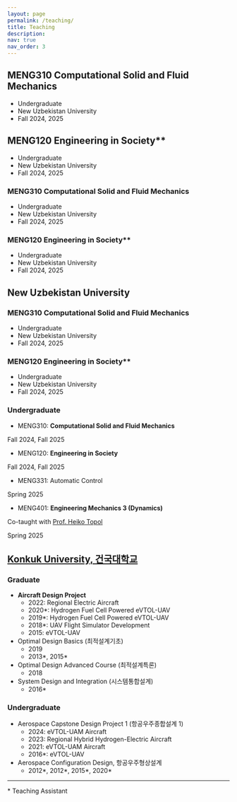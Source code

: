 ```yaml
---
layout: page
permalink: /teaching/
title: Teaching
description:
nav: true
nav_order: 3
---
```


## MENG310 Computational Solid and Fluid Mechanics

- Undergraduate
- New Uzbekistan University
- Fall 2024, 2025

## MENG120 Engineering in Society**

- Undergraduate
- New Uzbekistan University
- Fall 2024, 2025

### MENG310 Computational Solid and Fluid Mechanics

- Undergraduate
- New Uzbekistan University
- Fall 2024, 2025

### MENG120 Engineering in Society**

- Undergraduate
- New Uzbekistan University
- Fall 2024, 2025

## New Uzbekistan University

### MENG310 Computational Solid and Fluid Mechanics

- Undergraduate
- New Uzbekistan University
- Fall 2024, 2025

### MENG120 Engineering in Society**

- Undergraduate
- New Uzbekistan University
- Fall 2024, 2025

### Undergraduate

- MENG310: **Computational Solid and Fluid Mechanics**

Fall 2024, Fall 2025

- MENG120: **Engineering in Society**

Fall 2024, Fall 2025

- MENG331: Automatic Control

Spring 2025

- MENG401: **Engineering Mechanics 3 (Dynamics)**

Co-taught with [Prof. Heiko Topol](https://heikotopol.github.io/)

Spring 2025

## [Konkuk University, 건국대학교](https://www.konkuk.ac.kr/konkuk/index.do)

### Graduate

- **Aircraft Design Project**
  - 2022: Regional Electric Aircraft
  - 2020\*: Hydrogen Fuel Cell Powered eVTOL-UAV
  - 2019\*: Hydrogen Fuel Cell Powered eVTOL-UAV
  - 2018\*: UAV Flight Simulator Development
  - 2015: eVTOL-UAV
- Optimal Design Basics (최적설계기초)
  - 2019
  - 2013\*, 2015\*
- Optimal Design Advanced Course (최적설계특론)
  - 2018
- System Design and Integration (시스템통합설계)
  - 2016\*

### Undergraduate

- Aerospace Capstone Design Project 1 (항공우주종합설계 1)
  - 2024: eVTOL-UAM Aircraft
  - 2023: Regional Hybrid Hydrogen-Electric Aircraft
  - 2021: eVTOL-UAM Aircraft
  - 2016\*: eVTOL-UAV
- Aerospace Configuration Design, 항공우주형상설계
  - 2012\*, 2012\*, 2015\*, 2020\*

---

\* Teaching Assistant
